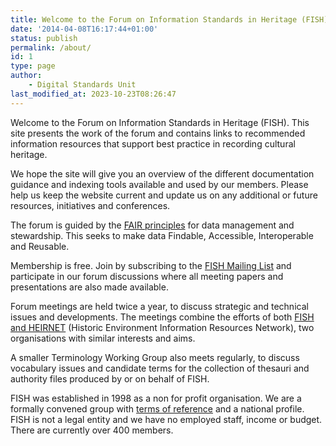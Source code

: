 ```yaml
---
title: Welcome to the Forum on Information Standards in Heritage (FISH)
date: '2014-04-08T16:17:44+01:00'
status: publish
permalink: /about/
id: 1
type: page
author:
    - Digital Standards Unit
last_modified_at: 2023-10-23T08:26:47
---
```

Welcome to the Forum on Information Standards in Heritage (FISH). This site presents the work of the forum and contains links to recommended information resources that support best practice in recording cultural heritage.

We hope the site will give you an overview of the different documentation guidance and indexing tools available and used by our members. Please help us keep the website current and update us on any additional or future resources, initiatives and conferences.

The forum is guided by the [FAIR principles](https://www.go-fair.org/fair-principles/) for data management and stewardship. This seeks to make data Findable, Accessible, Interoperable and Reusable.

Membership is free. Join by subscribing to the [FISH Mailing List](https://www.jiscmail.ac.uk/cgi-bin/webadmin?A0=FISH) and participate in our forum discussions where all meeting papers and presentations are also made available.

Forum meetings are held twice a year, to discuss strategic and technical issues and developments. The meetings combine the efforts of both [FISH and HEIRNET](/fish-heirnet) (Historic Environment Information Resources Network), two organisations with similar interests and aims.

A smaller Terminology Working Group also meets regularly, to discuss vocabulary issues and candidate terms for the collection of thesauri and authority files produced by or on behalf of FISH.

FISH was established in 1998 as a non for profit organisation. We are a formally convened group with [terms of reference](/terms-of-reference/) and a national profile. FISH is not a legal entity and we have no employed staff, income or budget. There are currently over 400 members.
